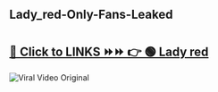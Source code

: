 
 ## Lady_red-Only-Fans-Leaked

# <h2><a href="https://clipsfans.com/Lady_red&ref=git">🔗 Click to LINKS ⏩⏩ 👉 🟢 Lady red </a></h2>

<a href="https://clipsfans.com/Lady_red&ref=git" rel="nofollow" data-target="animated-image.originalLink"><img src="https://i.ibb.co.com/xMMVF88/686577567.gif" alt="Viral Video Original" style="max-width: 100%; display: inline-block;" data-target="animated-image.originalImage"></a>
